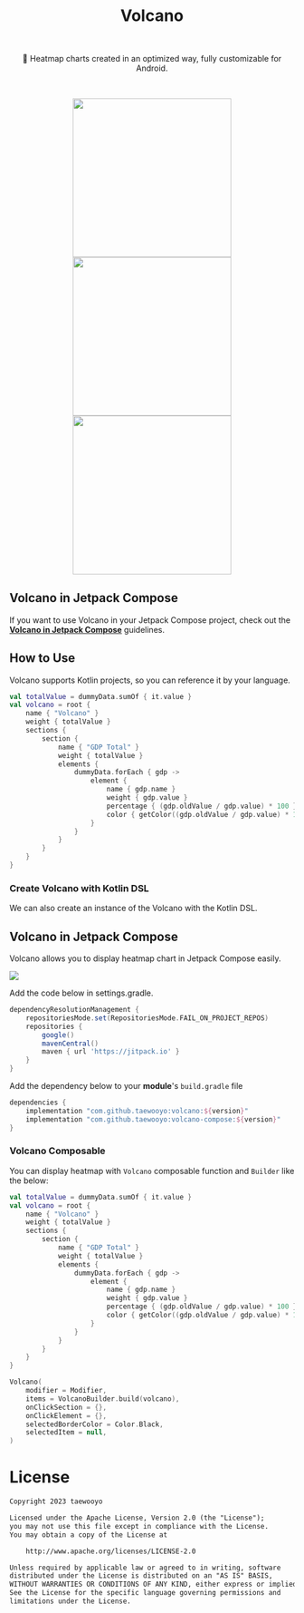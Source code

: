 <h1 align="center">Volcano</h1></br>

<p align="center">
🌋 Heatmap charts created in an optimized way, fully customizable for Android.
</p>

<br>
<p align="center">
<img src="https://github.com/taewooyo/volcano/assets/66770613/846f96eb-6088-4a72-a600-d70be969fb32" width="280"/>
<img src="https://github.com/taewooyo/volcano/assets/66770613/51808daa-8d6b-44af-86b5-16be94bf5e82" width="280"/>
<img src="https://github.com/taewooyo/volcano/assets/66770613/d68b1211-026c-425d-a55f-a37cdab45f9d" height="280"/>
</p>

## Volcano in Jetpack Compose

If you want to use Volcano in your Jetpack Compose project, check out the **[Volcano in Jetpack Compose](https://github.com/taewooyo/Volcano#volcano-in-jetpack-compose-1)** guidelines.

## How to Use

Volcano supports Kotlin projects, so you can reference it by your language.

```kotlin
val totalValue = dummyData.sumOf { it.value }
val volcano = root {
    name { "Volcano" }
    weight { totalValue }
    sections {
        section {
            name { "GDP Total" }
            weight { totalValue }
            elements {
                dummyData.forEach { gdp ->
                    element {
                        name { gdp.name }
                        weight { gdp.value }
                        percentage { (gdp.oldValue / gdp.value) * 100 }
                        color { getColor((gdp.oldValue / gdp.value) * 100).toLong() }
                    }
                }
            }
        }
    }
}
```

### Create Volcano with Kotlin DSL

We can also create an instance of the Volcano with the Kotlin DSL.

## Volcano in Jetpack Compose

Volcano allows you to display heatmap chart in Jetpack Compose easily.

[![](https://jitpack.io/v/taewooyo/volcano.svg)](https://jitpack.io/#taewooyo/volcano)

Add the code below in settings.gradle.

```build.gradle
dependencyResolutionManagement {
    repositoriesMode.set(RepositoriesMode.FAIL_ON_PROJECT_REPOS)
    repositories {
        google()
        mavenCentral()
        maven { url 'https://jitpack.io' }
    }
}
```

Add the dependency below to your **module**'s `build.gradle` file

```build.gradle
dependencies {
    implementation "com.github.taewooyo:volcano:${version}"
    implementation "com.github.taewooyo:volcano-compose:${version}"
}
```

### Volcano Composable

You can display heatmap with `Volcano` composable function and `Builder` like the below:

```kotlin
val totalValue = dummyData.sumOf { it.value }
val volcano = root {
    name { "Volcano" }
    weight { totalValue }
    sections {
        section {
            name { "GDP Total" }
            weight { totalValue }
            elements {
                dummyData.forEach { gdp ->
                    element {
                        name { gdp.name }
                        weight { gdp.value }
                        percentage { (gdp.oldValue / gdp.value) * 100 }
                        color { getColor((gdp.oldValue / gdp.value) * 100).toLong() }
                    }
                }
            }
        }
    }
}

Volcano(
    modifier = Modifier,
    items = VolcanoBuilder.build(volcano),
    onClickSection = {},
    onClickElement = {},
    selectedBorderColor = Color.Black,
    selectedItem = null,
)
```

# License

```xml
Copyright 2023 taewooyo

Licensed under the Apache License, Version 2.0 (the "License");
you may not use this file except in compliance with the License.
You may obtain a copy of the License at

    http://www.apache.org/licenses/LICENSE-2.0

Unless required by applicable law or agreed to in writing, software
distributed under the License is distributed on an "AS IS" BASIS,
WITHOUT WARRANTIES OR CONDITIONS OF ANY KIND, either express or implied.
See the License for the specific language governing permissions and
limitations under the License.
```
